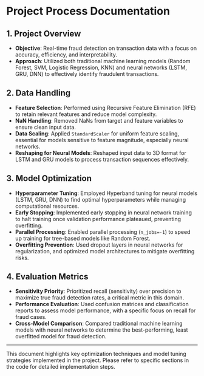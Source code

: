 # Project Process Documentation

## 1. Project Overview
- **Objective**: Real-time fraud detection on transaction data with a focus on accuracy, efficiency, and interpretability.
- **Approach**: Utilized both traditional machine learning models (Random Forest, SVM, Logistic Regression, KNN) and neural networks (LSTM, GRU, DNN) to effectively identify fraudulent transactions.

## 2. Data Handling
- **Feature Selection**: Performed using Recursive Feature Elimination (RFE) to retain relevant features and reduce model complexity.
- **NaN Handling**: Removed NaNs from target and feature variables to ensure clean input data.
- **Data Scaling**: Applied `StandardScaler` for uniform feature scaling, essential for models sensitive to feature magnitude, especially neural networks.
- **Reshaping for Neural Models**: Reshaped input data to 3D format for LSTM and GRU models to process transaction sequences effectively.

## 3. Model Optimization
- **Hyperparameter Tuning**: Employed Hyperband tuning for neural models (LSTM, GRU, DNN) to find optimal hyperparameters while managing computational resources.
- **Early Stopping**: Implemented early stopping in neural network training to halt training once validation performance plateaued, preventing overfitting.
- **Parallel Processing**: Enabled parallel processing (`n_jobs=-1`) to speed up training for tree-based models like Random Forest.
- **Overfitting Prevention**: Used dropout layers in neural networks for regularization, and optimized model architectures to mitigate overfitting risks.

## 4. Evaluation Metrics
- **Sensitivity Priority**: Prioritized recall (sensitivity) over precision to maximize true fraud detection rates, a critical metric in this domain.
- **Performance Evaluation**: Used confusion matrices and classification reports to assess model performance, with a specific focus on recall for fraud cases.
- **Cross-Model Comparison**: Compared traditional machine learning models with neural networks to determine the best-performing, least overfitted model for fraud detection.

---

This document highlights key optimization techniques and model tuning strategies implemented in the project. Please refer to specific sections in the code for detailed implementation steps.
